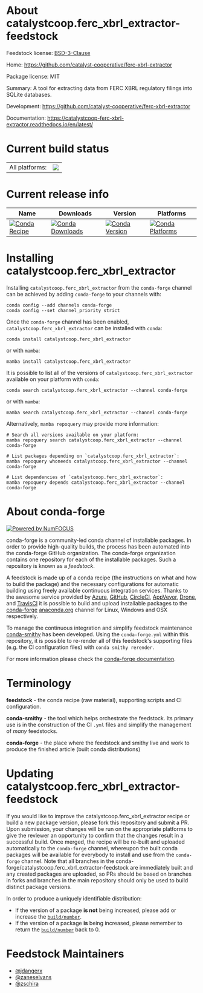 About catalystcoop.ferc_xbrl_extractor-feedstock
================================================

Feedstock license: [BSD-3-Clause](https://github.com/conda-forge/catalystcoop.ferc-xbrl-extractor-feedstock/blob/main/LICENSE.txt)

Home: https://github.com/catalyst-cooperative/ferc-xbrl-extractor

Package license: MIT

Summary: A tool for extracting data from FERC XBRL regulatory filings into SQLite databases.

Development: https://github.com/catalyst-cooperative/ferc-xbrl-extractor

Documentation: https://catalystcoop-ferc-xbrl-extractor.readthedocs.io/en/latest/

Current build status
====================


<table><tr><td>All platforms:</td>
    <td>
      <a href="https://dev.azure.com/conda-forge/feedstock-builds/_build/latest?definitionId=18318&branchName=main">
        <img src="https://dev.azure.com/conda-forge/feedstock-builds/_apis/build/status/catalystcoop.ferc-xbrl-extractor-feedstock?branchName=main">
      </a>
    </td>
  </tr>
</table>

Current release info
====================

| Name | Downloads | Version | Platforms |
| --- | --- | --- | --- |
| [![Conda Recipe](https://img.shields.io/badge/recipe-catalystcoop.ferc_xbrl_extractor-green.svg)](https://anaconda.org/conda-forge/catalystcoop.ferc_xbrl_extractor) | [![Conda Downloads](https://img.shields.io/conda/dn/conda-forge/catalystcoop.ferc_xbrl_extractor.svg)](https://anaconda.org/conda-forge/catalystcoop.ferc_xbrl_extractor) | [![Conda Version](https://img.shields.io/conda/vn/conda-forge/catalystcoop.ferc_xbrl_extractor.svg)](https://anaconda.org/conda-forge/catalystcoop.ferc_xbrl_extractor) | [![Conda Platforms](https://img.shields.io/conda/pn/conda-forge/catalystcoop.ferc_xbrl_extractor.svg)](https://anaconda.org/conda-forge/catalystcoop.ferc_xbrl_extractor) |

Installing catalystcoop.ferc_xbrl_extractor
===========================================

Installing `catalystcoop.ferc_xbrl_extractor` from the `conda-forge` channel can be achieved by adding `conda-forge` to your channels with:

```
conda config --add channels conda-forge
conda config --set channel_priority strict
```

Once the `conda-forge` channel has been enabled, `catalystcoop.ferc_xbrl_extractor` can be installed with `conda`:

```
conda install catalystcoop.ferc_xbrl_extractor
```

or with `mamba`:

```
mamba install catalystcoop.ferc_xbrl_extractor
```

It is possible to list all of the versions of `catalystcoop.ferc_xbrl_extractor` available on your platform with `conda`:

```
conda search catalystcoop.ferc_xbrl_extractor --channel conda-forge
```

or with `mamba`:

```
mamba search catalystcoop.ferc_xbrl_extractor --channel conda-forge
```

Alternatively, `mamba repoquery` may provide more information:

```
# Search all versions available on your platform:
mamba repoquery search catalystcoop.ferc_xbrl_extractor --channel conda-forge

# List packages depending on `catalystcoop.ferc_xbrl_extractor`:
mamba repoquery whoneeds catalystcoop.ferc_xbrl_extractor --channel conda-forge

# List dependencies of `catalystcoop.ferc_xbrl_extractor`:
mamba repoquery depends catalystcoop.ferc_xbrl_extractor --channel conda-forge
```


About conda-forge
=================

[![Powered by
NumFOCUS](https://img.shields.io/badge/powered%20by-NumFOCUS-orange.svg?style=flat&colorA=E1523D&colorB=007D8A)](https://numfocus.org)

conda-forge is a community-led conda channel of installable packages.
In order to provide high-quality builds, the process has been automated into the
conda-forge GitHub organization. The conda-forge organization contains one repository
for each of the installable packages. Such a repository is known as a *feedstock*.

A feedstock is made up of a conda recipe (the instructions on what and how to build
the package) and the necessary configurations for automatic building using freely
available continuous integration services. Thanks to the awesome service provided by
[Azure](https://azure.microsoft.com/en-us/services/devops/), [GitHub](https://github.com/),
[CircleCI](https://circleci.com/), [AppVeyor](https://www.appveyor.com/),
[Drone](https://cloud.drone.io/welcome), and [TravisCI](https://travis-ci.com/)
it is possible to build and upload installable packages to the
[conda-forge](https://anaconda.org/conda-forge) [anaconda.org](https://anaconda.org/)
channel for Linux, Windows and OSX respectively.

To manage the continuous integration and simplify feedstock maintenance
[conda-smithy](https://github.com/conda-forge/conda-smithy) has been developed.
Using the ``conda-forge.yml`` within this repository, it is possible to re-render all of
this feedstock's supporting files (e.g. the CI configuration files) with ``conda smithy rerender``.

For more information please check the [conda-forge documentation](https://conda-forge.org/docs/).

Terminology
===========

**feedstock** - the conda recipe (raw material), supporting scripts and CI configuration.

**conda-smithy** - the tool which helps orchestrate the feedstock.
                   Its primary use is in the construction of the CI ``.yml`` files
                   and simplify the management of *many* feedstocks.

**conda-forge** - the place where the feedstock and smithy live and work to
                  produce the finished article (built conda distributions)


Updating catalystcoop.ferc_xbrl_extractor-feedstock
===================================================

If you would like to improve the catalystcoop.ferc_xbrl_extractor recipe or build a new
package version, please fork this repository and submit a PR. Upon submission,
your changes will be run on the appropriate platforms to give the reviewer an
opportunity to confirm that the changes result in a successful build. Once
merged, the recipe will be re-built and uploaded automatically to the
`conda-forge` channel, whereupon the built conda packages will be available for
everybody to install and use from the `conda-forge` channel.
Note that all branches in the conda-forge/catalystcoop.ferc_xbrl_extractor-feedstock are
immediately built and any created packages are uploaded, so PRs should be based
on branches in forks and branches in the main repository should only be used to
build distinct package versions.

In order to produce a uniquely identifiable distribution:
 * If the version of a package **is not** being increased, please add or increase
   the [``build/number``](https://docs.conda.io/projects/conda-build/en/latest/resources/define-metadata.html#build-number-and-string).
 * If the version of a package **is** being increased, please remember to return
   the [``build/number``](https://docs.conda.io/projects/conda-build/en/latest/resources/define-metadata.html#build-number-and-string)
   back to 0.

Feedstock Maintainers
=====================

* [@jdangerx](https://github.com/jdangerx/)
* [@zaneselvans](https://github.com/zaneselvans/)
* [@zschira](https://github.com/zschira/)


<!-- dummy commit to enable rerendering -->

